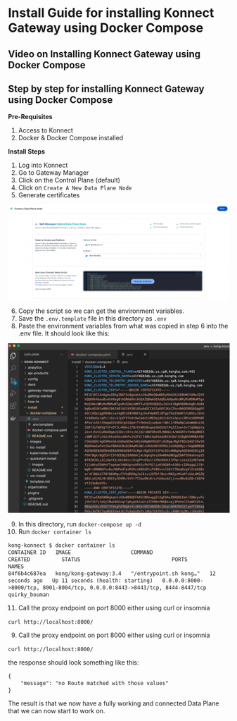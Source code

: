 # Install Guide for installing Konnect Gateway using Docker Compose

## Video on Installing Konnect Gateway using Docker Compose

<!--
[![INSTALL METHOD Install](./images/image.png)](https://youtu.be/ "INSTALL METHOD Install")
-->

## Step by step for installing Konnect Gateway using Docker Compose

**Pre-Requisites**

1. Access to Konnect
2. Docker & Docker Compose installed

**Install Steps**

1. Log into Konnect
2. Go to Gateway Manager
3. Click on the Control Plane (default)
4. Click on `Create A New Data Plane Node`
5. Generate certificates 

![Quickstart](../images/quickstart.png)

6. Copy the script so we can get the environment variables.
7. Save the `.env.template` file in this directory as `.env `
8. Paste the environment variables from what was copied in step 6 into the .env file. It should look like this:

![Env File](../images/env.png)

9. In this directory, run `docker-compose up -d`
10. Run `docker container ls`

```
kong-konnect $ docker container ls
CONTAINER ID   IMAGE                   COMMAND                  CREATED          STATUS                             PORTS                                                                          NAMES
84f6b4c687ea   kong/kong-gateway:3.4   "/entrypoint.sh kong…"   12 seconds ago   Up 11 seconds (health: starting)   0.0.0.0:8000->8000/tcp, 8001-8004/tcp, 0.0.0.0:8443->8443/tcp, 8444-8447/tcp   quirky_bouman
```

11. Call the proxy endpoint on port 8000 either using curl or insomnia

`curl http://localhost:8000/`


9.  Call the proxy endpoint on port 8000 either using curl or insomnia

`curl http://localhost:8000/`

the response should look something like this:

```
{
	"message": "no Route matched with those values"
}
```

The result is that we now have a fully working and connected Data Plane that we can now start to work on.






